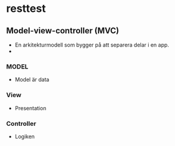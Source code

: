 # resttest

## Model-view-controller (MVC)
* En arkitekturmodell som bygger på att separera delar i en app.
* 

### MODEL
* Model är data

### View
* Presentation

### Controller
* Logiken

